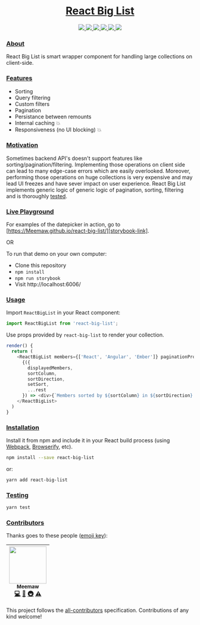 <!-- Name -->

<h1 align="center">
  <a href="https://github.com/Meemaw/react-big-list">React Big List</a>
</h1>

<!-- Badges -->

<p align="center">

  <a href="https://travis-ci.org/Meemaw/react-big-list">
    <img
       src="https://api.travis-ci.org/Meemaw/react-big-list.svg?branch=master" />
  </a>

  <a href='https://coveralls.io/github/Meemaw/react-big-list?branch=feature%2Fcoveralls_integration'>
      <img 
        src='https://coveralls.io/repos/github/Meemaw/react-big-list/badge.svg?branch=feature%2Fcoveralls_integration'/>
  </a>

  <a href="https://github.com/Meemaw/react-big-list/blob/master/LICENSE">
    <img src="https://camo.githubusercontent.com/890acbdcb87868b382af9a4b1fac507b9659d9bf/68747470733a2f2f696d672e736869656c64732e696f2f62616467652f6c6963656e73652d4d49542d626c75652e737667" />

  </a>

  <a href="https://github.com/Meemaw/Photomy#contributors">
    <img 
      src="https://img.shields.io/badge/all_contributors-1-orange.svg?style=flat-square" />
  </a>

  <a href="http://makeapullrequest.com">
    <img
         src="https://img.shields.io/badge/PRs-welcome-brightgreen.svg?style=flat-square" />
  </a>

  <a href="https://opensource.org/">
    <img src="https://badges.frapsoft.com/os/v1/open-source.svg?v=103"/>
  </a>

</span>

### [About][about]

React Big List is smart wrapper component for handling large collections on client-side.

### [Features][features]

- Sorting
- Query filtering
- Custom filters
- Pagination
- Persistance between remounts
- Internal caching 💥
- Responsiveness (no UI blocking) 💥

### [Motivation][motivation]

Sometimes backend API's doesn't support features like sorting/pagination/filtering. Implementing those operations on client side can lead to many edge-case errors which are easily overlooked. Moreover, performing those operations on huge collections is very expensive and may lead UI freezes and have sever impact on user experience. React Big List implements generic logic of generic logic of pagination, sorting, filtering and is thoroughly [tested][tests].

### [Live Playground][playground]

For examples of the datepicker in action, go to [https://Meemaw.github.io/react-big-list/][storybook-link].

OR

To run that demo on your own computer:

- Clone this repository
- `npm install`
- `npm run storybook`
- Visit http://localhost:6006/

### [Usage][usage]

Import `ReactBigList` in your React component:

```javascript static
import ReactBigList from 'react-big-list';
```

Use props provided by `react-big-list` to render your collection.

```javascript static
render() {
  return (
    <ReactBigList members={['React', 'Angular', 'Ember']} paginationProps={{ pageSize: 2 }}>
      {({
        displayedMembers,
        sortColumn,
        sortDirection,
        setSort,
        ...rest
      }) => <div>{`Members sorted by ${sortColumn} in ${sortDirection} direction.`}</div>}
    </ReactBigList>
  )
}
```

### [Installation][installation]

Install it from npm and include it in your React build process (using [Webpack](http://webpack.github.io/), [Browserify](http://browserify.org/), etc).

```bash
npm install --save react-big-list
```

or:

```bash
yarn add react-big-list
```

### [Testing][testing]

```bash
yarn test
```

### [Contributors][contributors]

Thanks goes to these people ([emoji key][emojis]):

<!-- ALL-CONTRIBUTORS-LIST:START - Do not remove or modify this section -->
<!-- prettier-ignore -->
| [<img src="https://avatars2.githubusercontent.com/u/8524109?s=460&v=4" width="100px;"/><br /><sub><b>Meemaw</b></sub>](https://github.com/Meemaw)<br />[💻](https://github.com/Meemaw/react-big-list/commits?author=Meemaw "Code") [📖](https://github.com/Meemaw/react-big-list/commits?author=Meemaw "Documentation") [🚇](#infra-stereobooster "Infrastructure (Hosting, Build-Tools, etc)") [⚠️](https://github.com/Meemaw/react-big-list/commits?author=Meemaw "Tests")
| :---: |

<!-- ALL-CONTRIBUTORS-LIST:END -->

This project follows the [all-contributors][all-contributors] specification.
Contributions of any kind welcome!

[about]: https://github.com/Meemaw/react-big-list#about
[features]: https://github.com/Meemaw/react-big-list#features
[motivation]: https://github.com/Meemaw/react-big-list#motivation
[tests]: https://github.com/Meemaw/react-big-list/tree/master/tests
[usage]: https://github.com/Meemaw/react-big-list#usage
[installation]: https://github.com/Meemaw/react-big-list#installation
[testing]: https://github.com/Meemaw/react-big-list#testing
[usage]: https://github.com/Meemaw/react-big-list#usage
[playground]: https://github.com/Meemaw/react-big-list#playground
[emojis]: https://github.com/kentcdodds/all-contributors#emoji-key
[contributors]: https://github.com/Meemaw/react-big-list#contributors
[all-contributors]: https://github.com/kentcdodds/all-contributors
[storybook-link]: https://meemaw.github.io/react-big-list/?selectedKind=ReactBigList%20-%20combined&selectedStory=Async%20crypto%20table&full=0&addons=1&stories=1&panelRight=0&addonPanel=storybooks%2Fstorybook-addon-knobs
